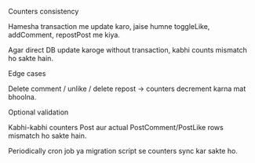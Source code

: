 Counters consistency

Hamesha transaction me update karo, jaise humne toggleLike, addComment, repostPost me kiya.

Agar direct DB update karoge without transaction, kabhi counts mismatch ho sakte hain.

Edge cases

Delete comment / unlike / delete repost → counters decrement karna mat bhoolna.

Optional validation

Kabhi-kabhi counters Post aur actual PostComment/PostLike rows mismatch ho sakte hain.

Periodically cron job ya migration script se counters sync kar sakte ho.